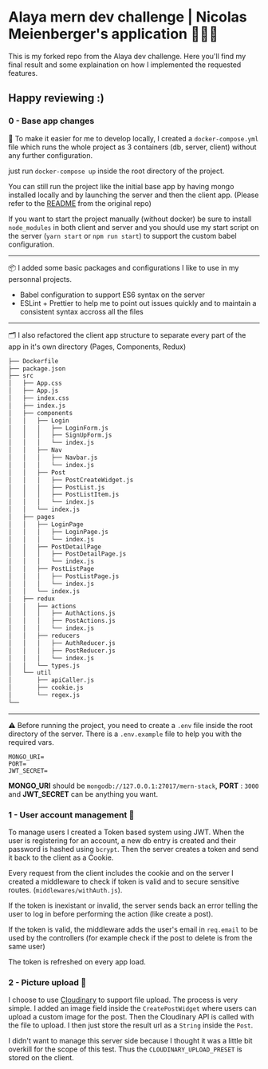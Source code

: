 
# Alaya mern dev challenge | Nicolas Meienberger's application 👨🏻‍💻

This is my forked repo from the Alaya dev challenge. Here you'll find my final result and some explaination on how I implemented the requested features. 

## Happy reviewing :)

### 0 - Base app changes

🐳 To make it easier for me to develop locally, I created a `docker-compose.yml` file which runs the whole project as 3 containers (db, server, client) without any further configuration.

just run `docker-compose up` inside the root directory of the project.

You can still run the project like the initial base app by having mongo installed locally and by launching the server and then the client app. (Please refer to the [README](https://github.com/Onigam/mern-stack/blob/master/README.md) from the original repo)

If you want to start the project manually (without docker) be sure to install `node_modules` in both client and server and you should use my start script on the server (`yarn start` or `npm run start`) to support the custom babel configuration.

---

📦 I added some basic packages and configurations I like to use in my personnal projects. 

- Babel configuration to support ES6 syntax on the server
- ESLint + Prettier to help me to point out issues quickly and to maintain a consistent syntax accross all the files

---

🗂 I also refactored the client app structure to separate every part of the app in it's own directory (Pages, Components, Redux)

```bash
├── Dockerfile
├── package.json
├── src
│   ├── App.css
│   ├── App.js
│   ├── index.css
│   ├── index.js
│   ├── components
│   │   ├── Login
│   │   │   ├── LoginForm.js
│   │   │   ├── SignUpForm.js
│   │   │   └── index.js
│   │   ├── Nav
│   │   │   ├── Navbar.js
│   │   │   └── index.js
│   │   ├── Post
│   │   │   ├── PostCreateWidget.js
│   │   │   ├── PostList.js
│   │   │   ├── PostListItem.js
│   │   │   └── index.js
│   │   └── index.js
│   ├── pages
│   │   ├── LoginPage
│   │   │   ├── LoginPage.js
│   │   │   └── index.js
│   │   ├── PostDetailPage
│   │   │   ├── PostDetailPage.js
│   │   │   └── index.js
│   │   ├── PostListPage
│   │   │   ├── PostListPage.js
│   │   │   └── index.js
│   │   └── index.js
│   ├── redux
│   │   ├── actions
│   │   │   ├── AuthActions.js
│   │   │   ├── PostActions.js
│   │   │   └── index.js
│   │   ├── reducers
│   │   │   ├── AuthReducer.js
│   │   │   ├── PostReducer.js
│   │   │   └── index.js
│   │   └── types.js
│   └── util
│       ├── apiCaller.js
│       ├── cookie.js
│       └── regex.js
└──
```

---

⚠️ Before running the project, you need to create a `.env` file inside the root directory of the server. There is a `.env.example` file to help you with the required vars.

```
MONGO_URI=
PORT=
JWT_SECRET=
```

**MONGO_URI** should be `mongodb://127.0.0.1:27017/mern-stack`, **PORT** : `3000` and **JWT_SECRET** can be anything you want.

### 1 - User account management 🔐

To manage users I created a Token based system using JWT. When the user is registering for an account, a new db entry is created and their password is hashed using `bcrypt`. Then the server creates a token and send it back to the client as a Cookie.

Every request from the client includes the cookie and on the server I created a middleware to check if token is valid and to secure sensitive routes. (`middlewares/withAuth.js`).

If the token is inexistant or invalid, the server sends back an error telling the user to log in before performing the action (like create a post).

If the token is valid, the middleware adds the user's email in `req.email` to be used by the controllers (for example check if the post to delete is from the same user)

The token is refreshed on every app load.

### 2 - Picture upload 🌅

I choose to use [Cloudinary](https://cloudinary.com) to support file upload. The process is very simple. I added an image field inside the `CreatePostWidget` where users can upload a custom image for the post. Then the Cloudinary API is called with the file to upload. I then just store the result url as a `String` inside the `Post`.

I didn't want to manage this server side because I thought it was a little bit overkill for the scope of this test. Thus the `CLOUDINARY_UPLOAD_PRESET` is stored on the client.
